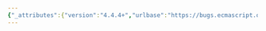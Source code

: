 ```yaml
---
{"_attributes":{"version":"4.4.4+","urlbase":"https://bugs.ecmascript.org/","maintainer":"dherman@mozilla.com"},"bug":{"bug_id":1224,"creation_ts":"2013-01-26 11:44:00 -0800","short_desc":"8.4 typo: \"wise\" should be \"otherwise\"","delta_ts":"2013-03-08 14:44:15 -0800","product":"Draft for 6th Edition","component":"editorial issue","version":"Rev 13: December 21, 2012 Draft","rep_platform":"All","op_sys":"All","bug_status":"RESOLVED","resolution":"FIXED","priority":"Normal","bug_severity":"enhancement","everconfirmed":true,"reporter":{"uid":"erights","name":"Mark Miller"},"assigned_to":{"uid":"allen","name":"Allen Wirfs-Brock"},"long_desc":[{"commentid":3155,"comment_count":0,"who":{"uid":"erights","name":"Mark Miller"},"bug_when":"2013-01-26 11:44:34 -0800"},{"commentid":3214,"comment_count":1,"who":{"uid":"allen","name":"Allen Wirfs-Brock"},"bug_when":"2013-02-25 11:02:57 -0800","thetext":"fixed in rev 14 editor's draft"},{"commentid":3334,"comment_count":2,"who":{"uid":"allen","name":"Allen Wirfs-Brock"},"bug_when":"2013-03-08 14:44:15 -0800","thetext":"in Rev 14 draft"}]}}
---
```

